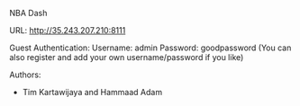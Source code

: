 NBA Dash  

URL:
http://35.243.207.210:8111

Guest Authentication:
Username: admin
Password: goodpassword
(You can also register and add your own username/password if you like)

Authors:
- Tim Kartawijaya and Hammaad Adam
